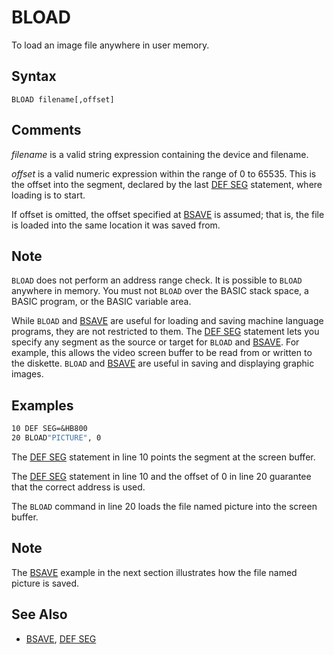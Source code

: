 # BLOAD

To load an image file anywhere in user memory.

## Syntax

`BLOAD filename[,offset]`

## Comments

*filename* is a valid string expression containing the device and filename.

*offset* is a valid numeric expression within the range of 0 to 65535. This is the offset into the segment, declared by the last [DEF SEG](DEF-SEG) statement, where loading is to start.

If offset is omitted, the offset specified at [BSAVE](BSAVE) is assumed; that is, the file is loaded into the same location it was saved from.

## Note

`BLOAD` does not perform an address range check. It is possible to `BLOAD` anywhere in memory. You must not `BLOAD` over the BASIC stack space, a BASIC program, or the BASIC variable area.

While `BLOAD` and [BSAVE](BSAVE) are useful for loading and saving machine language programs, they are not restricted to them. The [DEF SEG](DEF-SEG) statement lets you specify any segment as the source or target for `BLOAD` and [BSAVE](BSAVE). For example, this allows the video screen buffer to be read from or written to the diskette. `BLOAD` and [BSAVE](BSAVE) are useful in saving and displaying graphic images.

## Examples

```vb
10 DEF SEG=&HB800
20 BLOAD"PICTURE", 0
```

The [DEF SEG](DEF-SEG) statement in line 10 points the segment at the screen buffer.

The [DEF SEG](DEF-SEG) statement in line 10 and the offset of 0 in line 20 guarantee that the correct address is used.

The `BLOAD` command in line 20 loads the file named picture into the screen buffer.

## Note

The [BSAVE](BSAVE) example in the next section illustrates how the file named picture is saved.

## See Also

- [BSAVE](BSAVE), [DEF SEG](DEF-SEG)
